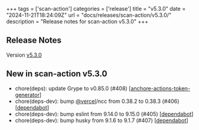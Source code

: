 +++
tags = ['scan-action']
categories = ['release']
title = "v5.3.0"
date = "2024-11-21T18:24:09Z"
url = "docs/releases/scan-action/v5.3.0/"
description = "Release notes for scan-action v5.3.0"
+++

## Release Notes

Version [v5.3.0](https://github.com/anchore/scan-action/releases/tag/v5.3.0)

## New in scan-action v5.3.0

- chore(deps): update Grype to v0.85.0 (#408) [[anchore-actions-token-generator](https://github.com/anchore-actions-token-generator)]
- chore(deps-dev): bump [@vercel](https://github.com/vercel)/ncc from 0.38.2 to 0.38.3 (#406) [[dependabot](https://github.com/dependabot)]
- chore(deps-dev): bump eslint from 9.14.0 to 9.15.0 (#405) [[dependabot](https://github.com/dependabot)]
- chore(deps-dev): bump husky from 9.1.6 to 9.1.7 (#407) [[dependabot](https://github.com/dependabot)]
